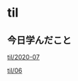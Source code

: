 # til

## 今日学んだこと

[til/2020\-07](https://github.com/tokiohamamatsu/til/blob/master/tir/2020-07.md#06)

[til/06](https://github.com/tokiohamamatsu/til/blob/master/%E6%B4%BB%E5%8B%95%E8%A8%98%E9%8C%B2/07/06.md)